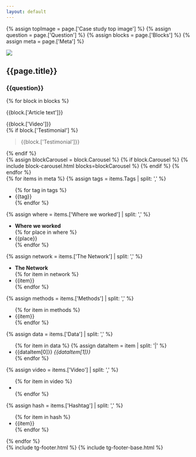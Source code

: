 ```yaml
---
layout: default
---
```


{% assign topImage = page.['Case study top image'] %}
{% assign question = page.['Question'] %}
{% assign blocks = page.['Blocks'] %}
{% assign meta = page.['Meta'] %}

<div class="gs-case-study_top">
  <img src="{{topImage}}">
  <div class="gs-floating__headline">
    <div class="gs-container">
      <h2>{{page.title}}</h2>
    </div>
  </div>
</div>
<article class="article-wrapper">
  <div class="gs-container">
    <div class="article__innner_wrapper">
      <h3>{{question}}</h3>
    </div>
      {% for block in blocks %}
        <div class="article__innner_wrapper">
          <p>{{block.['Article text']}}</p>
        </div>
        <div class="article__innner_wrapper">
          <div>{{block.['Video']}}</div>
        </div>
        {% if block.['Testimonial'] %}
        <div class="article__testimonial_wrapper">
          <blockquote>{{block.['Testimonial']}}</blockquote>
        </div>
        {% endif %}
    </div>
      {% assign blockCarousel =  block.Carousel %}
      {% if block.Carousel %}
        {% include block-carousel.html blocks=blockCarousel %}
      {% endif %}
    {% endfor %}
  </div>
  <div class="gs__right-col lax"  data-lax-preset="eager">
    <div class="gs__meta-tags">
      {% for items in meta %}
        {% assign tags = items.Tags | split: ',' %}
        <ul class="gs-tags">
        {% for tag in tags %}
          <li>{{tag}}</li>
        {% endfor %}
        </ul>
        {% assign where = items.['Where we worked'] | split: ',' %}
        <ul class="gs-where">
          <li><strong>Where we worked</strong></li>
        {% for place in where %}
          <li>{{place}}</li>
        {% endfor %}
        </ul>
        {% assign network = items.['The Network'] | split: ',' %}
        <ul class="gs-network">
          <li><strong>The Network</strong></li>
        {% for item in network %}
          <li>{{item}}</li>
        {% endfor %}
        </ul>
        {% assign methods = items.['Methods'] | split: ',' %}
        <ul class="gs-methods">
        {% for item in methods %}
          <li>{{item}}</li>
        {% endfor %}
        </ul>
        {% assign data = items.['Data'] | split: ',' %}
        <ul class="gs-data">
        {% for item in data %}
          {% assign dataItem = item | split: '|' %}
            <li>
              {{dataItem[0]}}
              <cite>{{dataItem[1]}}</cite>
            </li>
        {% endfor %}
        </ul>
        {% assign video = items.['Video'] | split: ',' %}
        <ul class="gs-video">
        {% for item in video %}
          <li><a href="{{item}}"><span uk-icon="vimeo"></span></a></li>
        {% endfor %}
        </ul>
        {% assign hash = items.['Hashtag'] | split: ',' %}
        <ul class="gs-hash">
        {% for item in hash %}
          <li>{{item}}</li>
        {% endfor %}
        </ul>
    {% endfor %}
    </div>
  </div>
</article>
{% include tg-footer.html %}
{% include tg-footer-base.html %}
